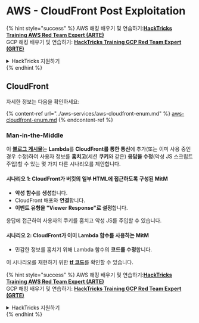 # AWS - CloudFront Post Exploitation

{% hint style="success" %}
AWS 해킹 배우기 및 연습하기:<img src="../../../.gitbook/assets/image (1).png" alt="" data-size="line">[**HackTricks Training AWS Red Team Expert (ARTE)**](https://training.hacktricks.xyz/courses/arte)<img src="../../../.gitbook/assets/image (1).png" alt="" data-size="line">\
GCP 해킹 배우기 및 연습하기: <img src="../../../.gitbook/assets/image (2).png" alt="" data-size="line">[**HackTricks Training GCP Red Team Expert (GRTE)**<img src="../../../.gitbook/assets/image (2).png" alt="" data-size="line">](https://training.hacktricks.xyz/courses/grte)

<details>

<summary>HackTricks 지원하기</summary>

* [**구독 계획**](https://github.com/sponsors/carlospolop) 확인하기!
* **💬 [**Discord 그룹**](https://discord.gg/hRep4RUj7f) 또는 [**텔레그램 그룹**](https://t.me/peass)에 참여하거나 **Twitter** 🐦 [**@hacktricks\_live**](https://twitter.com/hacktricks\_live)**를 팔로우하세요.**
* **[**HackTricks**](https://github.com/carlospolop/hacktricks) 및 [**HackTricks Cloud**](https://github.com/carlospolop/hacktricks-cloud) 깃허브 리포지토리에 PR을 제출하여 해킹 트릭을 공유하세요.**

</details>
{% endhint %}

## CloudFront

자세한 정보는 다음을 확인하세요:

{% content-ref url="../aws-services/aws-cloudfront-enum.md" %}
[aws-cloudfront-enum.md](../aws-services/aws-cloudfront-enum.md)
{% endcontent-ref %}

### Man-in-the-Middle

이 [**블로그 게시물**](https://medium.com/@adan.alvarez/how-attackers-can-misuse-aws-cloudfront-access-to-make-it-rain-cookies-acf9ce87541c)는 **Lambda**를 **CloudFront를 통한 통신**에 추가(또는 이미 사용 중인 경우 수정)하여 사용자 정보를 **훔치고**(세션 **쿠키**와 같은) **응답을 수정**(악성 JS 스크립트 주입)할 수 있는 몇 가지 다른 시나리오를 제안합니다.

#### 시나리오 1: CloudFront가 버킷의 일부 HTML에 접근하도록 구성된 MitM

* **악성** **함수**를 **생성**합니다.
* CloudFront 배포와 **연결**합니다.
* **이벤트 유형을 "Viewer Response"로 설정**합니다.

응답에 접근하여 사용자의 쿠키를 훔치고 악성 JS를 주입할 수 있습니다.

#### 시나리오 2: CloudFront가 이미 Lambda 함수를 사용하는 MitM

* 민감한 정보를 훔치기 위해 Lambda 함수의 **코드를 수정**합니다.

이 시나리오를 재현하기 위한 [**tf 코드**](https://github.com/adanalvarez/AWS-Attack-Scenarios/tree/main)를 확인할 수 있습니다.

{% hint style="success" %}
AWS 해킹 배우기 및 연습하기:<img src="../../../.gitbook/assets/image (1).png" alt="" data-size="line">[**HackTricks Training AWS Red Team Expert (ARTE)**](https://training.hacktricks.xyz/courses/arte)<img src="../../../.gitbook/assets/image (1).png" alt="" data-size="line">\
GCP 해킹 배우기 및 연습하기: <img src="../../../.gitbook/assets/image (2).png" alt="" data-size="line">[**HackTricks Training GCP Red Team Expert (GRTE)**<img src="../../../.gitbook/assets/image (2).png" alt="" data-size="line">](https://training.hacktricks.xyz/courses/grte)

<details>

<summary>HackTricks 지원하기</summary>

* [**구독 계획**](https://github.com/sponsors/carlospolop) 확인하기!
* **💬 [**Discord 그룹**](https://discord.gg/hRep4RUj7f) 또는 [**텔레그램 그룹**](https://t.me/peass)에 참여하거나 **Twitter** 🐦 [**@hacktricks\_live**](https://twitter.com/hacktricks\_live)**를 팔로우하세요.**
* **[**HackTricks**](https://github.com/carlospolop/hacktricks) 및 [**HackTricks Cloud**](https://github.com/carlospolop/hacktricks-cloud) 깃허브 리포지토리에 PR을 제출하여 해킹 트릭을 공유하세요.**

</details>
{% endhint %}
